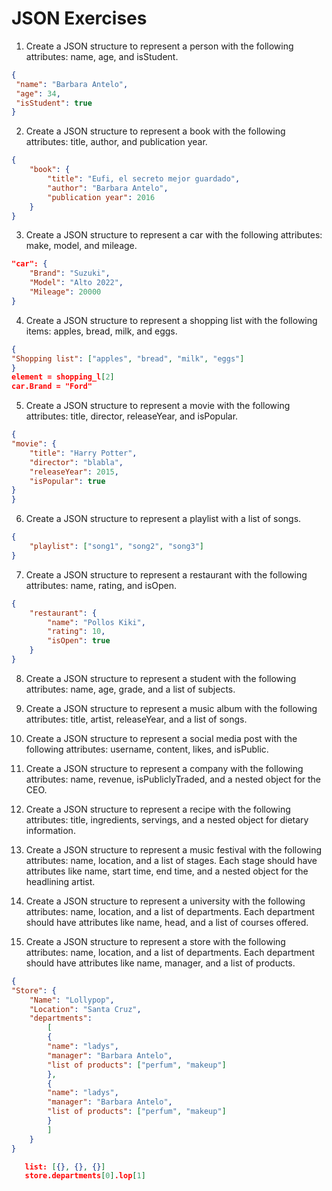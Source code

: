 # JSON Exercises

1. Create a JSON structure to represent a person with the following attributes: name, age, and isStudent.

```json
{
 "name": "Barbara Antelo",
 "age": 34,
 "isStudent": true   
}
```

2. Create a JSON structure to represent a book with the following attributes: title, author, and publication year.

```json
{
    "book": {
        "title": "Eufi, el secreto mejor guardado",
        "author": "Barbara Antelo",
        "publication year": 2016
    }
}
```

3. Create a JSON structure to represent a car with the following attributes: make, model, and mileage.

```json
"car": {
    "Brand": "Suzuki",
    "Model": "Alto 2022",
    "Mileage": 20000
}
```


4. Create a JSON structure to represent a shopping list with the following items: apples, bread, milk, and eggs.

```json
{
"Shopping list": ["apples", "bread", "milk", "eggs"]
}
element = shopping_l[2]
car.Brand = "Ford"
```


5. Create a JSON structure to represent a movie with the following attributes: title, director, releaseYear, and isPopular.

```json
{
"movie": {
    "title": "Harry Potter",
    "director": "blabla",
    "releaseYear": 2015,
    "isPopular": true
}
}
```


6. Create a JSON structure to represent a playlist with a list of songs.

```json
{
    "playlist": ["song1", "song2", "song3"]
}
```

7. Create a JSON structure to represent a restaurant with the following attributes: name, rating, and isOpen.

```json
{
    "restaurant": {
        "name": "Pollos Kiki",
        "rating": 10,
        "isOpen": true
    }
}
```


8. Create a JSON structure to represent a student with the following attributes: name, age, grade, and a list of subjects.



9. Create a JSON structure to represent a music album with the following attributes: title, artist, releaseYear, and a list of songs.



10. Create a JSON structure to represent a social media post with the following attributes: username, content, likes, and isPublic.



11. Create a JSON structure to represent a company with the following attributes: name, revenue, isPubliclyTraded, and a nested object for the CEO.



12. Create a JSON structure to represent a recipe with the following attributes: title, ingredients, servings, and a nested object for dietary information.



13. Create a JSON structure to represent a music festival with the following attributes: name, location, and a list of stages. Each stage should have attributes like name, start time, end time, and a nested object for the headlining artist.



14. Create a JSON structure to represent a university with the following attributes: name, location, and a list of departments. Each department should have attributes like name, head, and a list of courses offered.



15. Create a JSON structure to represent a store with the following attributes: name, location, and a list of departments. Each department should have attributes like name, manager, and a list of products.

```json
{
"Store": {
    "Name": "Lollypop",
    "Location": "Santa Cruz",
    "departments": 
        [
        {
        "name": "ladys",
        "manager": "Barbara Antelo",
        "list of products": ["perfum", "makeup"]
        },
        {    
        "name": "ladys",
        "manager": "Barbara Antelo",
        "list of products": ["perfum", "makeup"]
        }
        ]
    }
}

   list: [{}, {}, {}] 
   store.departments[0].lop[1]
```